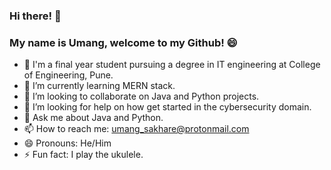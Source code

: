 ### Hi there! 👋
### My name is Umang, welcome to my Github! 😄

- 🔭 I'm a final year student pursuing a degree in IT engineering at College of Engineering, Pune.
- 🌱 I’m currently learning MERN stack.
- 👯 I’m looking to collaborate on Java and Python projects.
- 🤔 I’m looking for help on how get started in the cybersecurity domain. 
- 💬 Ask me about Java and Python.
- 📫 How to reach me: umang_sakhare@protonmail.com
- 😄 Pronouns: He/Him
- ⚡ Fun fact: I play the ukulele.
